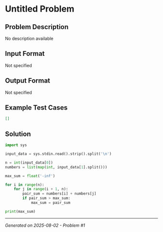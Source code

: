 # Untitled Problem

## Problem Description
No description available

## Input Format
Not specified

## Output Format
Not specified

## Example Test Cases
```json
[]
```

## Solution
```python
import sys

input_data = sys.stdin.read().strip().split('\n')

n = int(input_data[0])
numbers = list(map(int, input_data[1].split()))

max_sum = float('-inf')

for i in range(n):
    for j in range(i + 1, n):
        pair_sum = numbers[i] + numbers[j]
        if pair_sum > max_sum:
            max_sum = pair_sum

print(max_sum)
```

---
*Generated on 2025-08-02 - Problem #1*